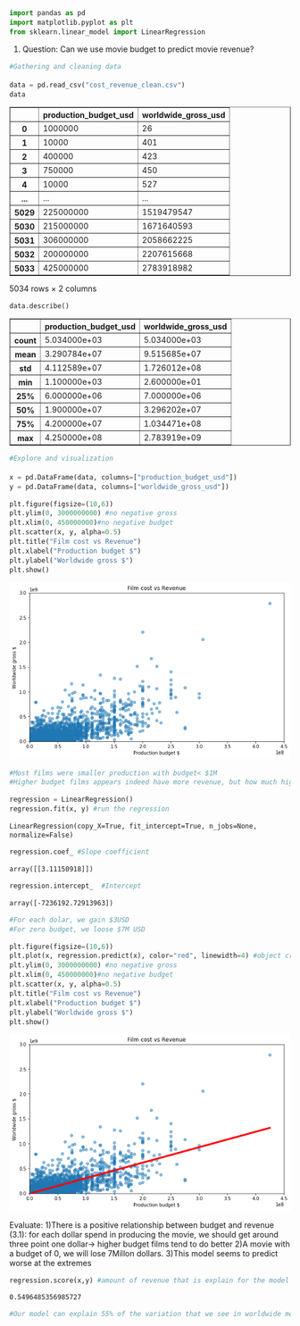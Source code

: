 ```python
import pandas as pd
import matplotlib.pyplot as plt
from sklearn.linear_model import LinearRegression
```

1. Question: Can we use movie budget to predict movie revenue?



```python
#Gathering and cleaning data

data = pd.read_csv("cost_revenue_clean.csv")
data
```




<div>
<style scoped>
    .dataframe tbody tr th:only-of-type {
        vertical-align: middle;
    }

    .dataframe tbody tr th {
        vertical-align: top;
    }

    .dataframe thead th {
        text-align: right;
    }
</style>
<table border="1" class="dataframe">
  <thead>
    <tr style="text-align: right;">
      <th></th>
      <th>production_budget_usd</th>
      <th>worldwide_gross_usd</th>
    </tr>
  </thead>
  <tbody>
    <tr>
      <th>0</th>
      <td>1000000</td>
      <td>26</td>
    </tr>
    <tr>
      <th>1</th>
      <td>10000</td>
      <td>401</td>
    </tr>
    <tr>
      <th>2</th>
      <td>400000</td>
      <td>423</td>
    </tr>
    <tr>
      <th>3</th>
      <td>750000</td>
      <td>450</td>
    </tr>
    <tr>
      <th>4</th>
      <td>10000</td>
      <td>527</td>
    </tr>
    <tr>
      <th>...</th>
      <td>...</td>
      <td>...</td>
    </tr>
    <tr>
      <th>5029</th>
      <td>225000000</td>
      <td>1519479547</td>
    </tr>
    <tr>
      <th>5030</th>
      <td>215000000</td>
      <td>1671640593</td>
    </tr>
    <tr>
      <th>5031</th>
      <td>306000000</td>
      <td>2058662225</td>
    </tr>
    <tr>
      <th>5032</th>
      <td>200000000</td>
      <td>2207615668</td>
    </tr>
    <tr>
      <th>5033</th>
      <td>425000000</td>
      <td>2783918982</td>
    </tr>
  </tbody>
</table>
<p>5034 rows × 2 columns</p>
</div>




```python
data.describe()
```




<div>
<style scoped>
    .dataframe tbody tr th:only-of-type {
        vertical-align: middle;
    }

    .dataframe tbody tr th {
        vertical-align: top;
    }

    .dataframe thead th {
        text-align: right;
    }
</style>
<table border="1" class="dataframe">
  <thead>
    <tr style="text-align: right;">
      <th></th>
      <th>production_budget_usd</th>
      <th>worldwide_gross_usd</th>
    </tr>
  </thead>
  <tbody>
    <tr>
      <th>count</th>
      <td>5.034000e+03</td>
      <td>5.034000e+03</td>
    </tr>
    <tr>
      <th>mean</th>
      <td>3.290784e+07</td>
      <td>9.515685e+07</td>
    </tr>
    <tr>
      <th>std</th>
      <td>4.112589e+07</td>
      <td>1.726012e+08</td>
    </tr>
    <tr>
      <th>min</th>
      <td>1.100000e+03</td>
      <td>2.600000e+01</td>
    </tr>
    <tr>
      <th>25%</th>
      <td>6.000000e+06</td>
      <td>7.000000e+06</td>
    </tr>
    <tr>
      <th>50%</th>
      <td>1.900000e+07</td>
      <td>3.296202e+07</td>
    </tr>
    <tr>
      <th>75%</th>
      <td>4.200000e+07</td>
      <td>1.034471e+08</td>
    </tr>
    <tr>
      <th>max</th>
      <td>4.250000e+08</td>
      <td>2.783919e+09</td>
    </tr>
  </tbody>
</table>
</div>




```python
#Explore and visualization

x = pd.DataFrame(data, columns=["production_budget_usd"])
y = pd.DataFrame(data, columns=["worldwide_gross_usd"])
```


```python
plt.figure(figsize=(10,6))
plt.ylim(0, 3000000000) #no negative gross
plt.xlim(0, 450000000)#no negative budget
plt.scatter(x, y, alpha=0.5)
plt.title("Film cost vs Revenue")
plt.xlabel("Production budget $")
plt.ylabel("Worldwide gross $")
plt.show()
```


![png](output_5_0.png)



```python
#Most films were smaller production with budget< $1M
#Higher budget films appears indeed have more revenue, but how much higher exactly?
```


```python
regression = LinearRegression()
regression.fit(x, y) #run the regression
```




    LinearRegression(copy_X=True, fit_intercept=True, n_jobs=None, normalize=False)




```python
regression.coef_ #Slope coefficient
```




    array([[3.11150918]])




```python
regression.intercept_  #Intercept
```




    array([-7236192.72913963])




```python
#For each dolar, we gain $3USD
#For zero budget, we loose $7M USD
```


```python
plt.figure(figsize=(10,6))
plt.plot(x, regression.predict(x), color="red", linewidth=4) #object created for regression
plt.ylim(0, 3000000000) #no negative gross
plt.xlim(0, 450000000)#no negative budget
plt.scatter(x, y, alpha=0.5)
plt.title("Film cost vs Revenue")
plt.xlabel("Production budget $")
plt.ylabel("Worldwide gross $")
plt.show()
```


![png](output_11_0.png)


Evaluate:
1)There is a positive relationship between budget and revenue (3.1): for each dollar spend in producing the movie, we should get around three point one dollar-> higher budget films tend to do better
2)A movie with a budget of 0, we will lose 7Millon dollars.
3)This model seems to predict worse at the extremes


```python
regression.score(x,y) #amount of revenue that is explain for the model
```




    0.5496485356985727




```python
#Our model can explain 55% of the variation that we see in worldwide movie earnings
```


```python

```
